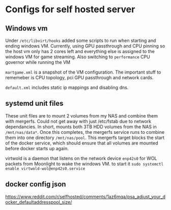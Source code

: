 # Configs for self hosted server

## Windows vm

Under `/etc/libvirt/hooks` added some scripts to run when starting and ending windows VM. Currently, using GPU passthrough and CPU pinning so the host vm only has 2 cores left and everything else is assigned to the windows VM for game streaming. Also switching to `performance` CPU governor while running the VM

`martgame.xml` is a snapshot of the VM configuration. The important stuff to rememeber is CPU topology, pci GPU passthrough and network cards. 

`default.xml` includes static ip mappings and disabling dns.


## systemd unit files

These unit files are to mount 2 volumes from my NAS and combine them with mergerfs. Could not get away with just /etc/fstab due to network dependancies. In short, mounts both 3TB HDD volumes from the NAS in `/mnt/nas/data*`. Once this completes, the mergerfs service runs to combine them into one directory `/mnt/nas/pool`. This mergerfs target blocks the start of the docker service, which should ensure that all volumes are mounted before docker starts up again.

virtwold is a daemon that listens on the network device `enp42s0` for WOL packets from Moonlight to wake the windows VM. to start it `sudo systemctl enable virtwold-wol@enp42s0.service`

## docker config json

https://www.reddit.com/r/selfhosted/comments/1az6mqa/psa_adjust_your_docker_defaultaddresspool_size/